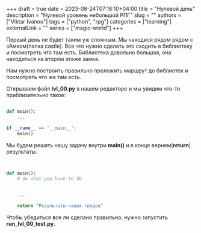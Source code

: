 +++ 
draft = true
date = 2023-08-24T07:18:10+04:00
title = "Нулевой день"
description = "Нулевой уровень небольшой РПГ"
slug = ""
authors = ["Viktar Ivanou"]
tags = ["python", "rpg"]
categories = ["learning"]
externalLink = ""
series = ["magic-world"]
+++

Первый день не будет таким уж сложным. Мы находися рядом рядом с зАмком(папка castle). Все что нужно сделать это сходить в библиотеку и посмотреть что там есть. Библиотека довольно большая, она находиться на втором этаже замка. 

Нам нужно построить правильно проложить маршрут до библиотек и посмотреть что же там есть.

Открываем файл **lvl_00.py** в нашем редакторе и мы увидим что-то приблизительно такое:

```python

def main():
    ...

if __name__ == '__main__':
    main()
```

Мы будем решать нашу задачу внутри **main()** и в конце вернем(**return**) результаты.

```python


def main():
    # do what you have to do


    ...

    return "Результаты наших трудов"

```
Чтобы убедиться все ли сделано правильно, нужно запустить **run_lvl_00_test.py**.
